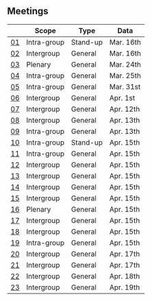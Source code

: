 ## Meetings

||Scope|Type|Data|
|-|-|-|-|
|[01](./01_0316.md)|Intra-group  |Stand-up   |Mar. 16th|
|[02](./02_0316.md)|Intergroup   |General    |Mar. 16th|
|[03](./03_0324.md)|Plenary      |General    |Mar. 24th|
|[04](./04_0325.md)|Intra-group  |General    |Mar. 25th|
|[05](./05_0331.md)|Intra-group  |General    |Mar. 31st|
|[06](./06_0401.md)|Intergroup   |General    |Apr. 1st |
|[07](./07_0412.md)|Intergroup   |General    |Apr. 12th|
|[08](./08_0413.md)|Intergroup   |General    |Apr. 13th|
|[09](./09_0413.md)|Intra-group  |General    |Apr. 13th|
|[10](./10_0415.md)|Intra-group  |Stand-up   |Apr. 15th|
|[11](./11_0415.md)|Intra-group  |General    |Apr. 15th|
|[12](./12_0415.md)|Intergroup   |General    |Apr. 15th|
|[13](./13_0415.md)|Intergroup   |General    |Apr. 15th|
|[14](./14_0415.md)|Intergroup   |General    |Apr. 15th|
|[15](./15_0415.md)|Intergroup   |General    |Apr. 15th|
|[16](./16_0415.md)|Plenary      |General    |Apr. 15th|
|[17](./17_0415.md)|Intergroup   |General    |Apr. 15th|
|[18](./18_0415.md)|Intergroup   |General    |Apr. 15th|
|[19](./19_0415.md)|Intra-group  |General    |Apr. 15th|
|[20](./20_0417.md)|Intergroup   |General    |Apr. 17th|
|[21](./21_0417.md)|Intergroup   |General    |Apr. 17th|
|[22](./22_0418.md)|Intergroup   |General    |Apr. 18th|
|[23](./23_0419.md)|Intergroup   |General    |Apr. 19th|
